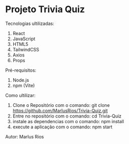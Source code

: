 # Projeto Trivia Quiz

Tecnologias ultilizadas:

1. React
2. JavaScript
3. HTML5
4. TailwindCSS
5. Axios
6. Props

Pré-requisitos:

1. Node.js
2. npm (Vite)

Como ultilizar:

1. Clone o Repositório com o comando: git clone https://github.com/MarlusRios/Trivia-Quiz.git
2. Entre no repositório com o comando: cd Trivia-Quiz
3. instale as dependencias com o comando: npm install
4. execute a aplicação com o comando: npm start

Autor:
Marlus Rios
  
